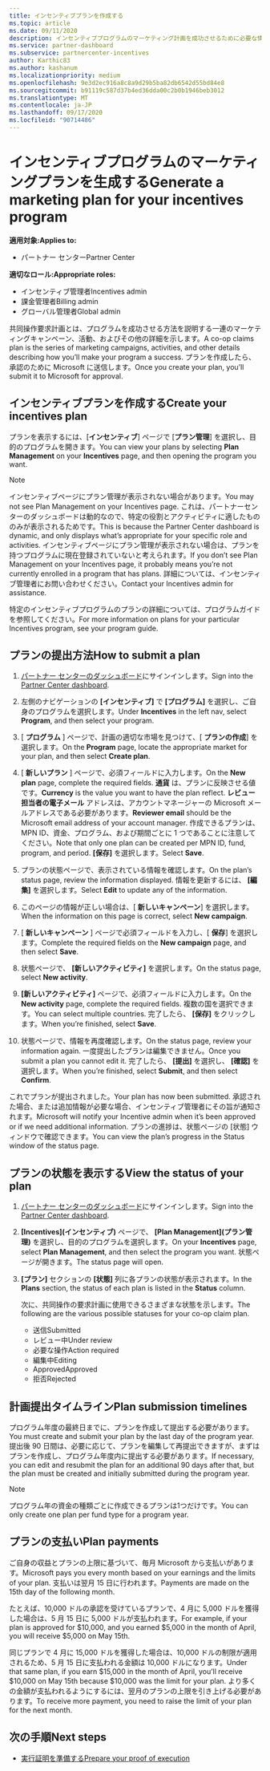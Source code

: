 ```yaml
---
title: インセンティブプランを作成する
ms.topic: article
ms.date: 09/11/2020
description: インセンティブプログラムのマーケティング計画を成功させるために必要な情報を収集して作成します。
ms.service: partner-dashboard
ms.subservice: partnercenter-incentives
author: Karthic83
ms.author: kashanum
ms.localizationpriority: medium
ms.openlocfilehash: 9e3d2ec916a8c8a9d29b5ba82db6542d55bd84e8
ms.sourcegitcommit: b91119c587d37b4ed36dda00c2b0b1946beb3012
ms.translationtype: MT
ms.contentlocale: ja-JP
ms.lasthandoff: 09/17/2020
ms.locfileid: "90714486"
---
```

# <a name="generate-a-marketing-plan-for-your-incentives-program"></a><span data-ttu-id="d0ef2-103">インセンティブプログラムのマーケティングプランを生成する</span><span class="sxs-lookup"><span data-stu-id="d0ef2-103">Generate a marketing plan for your incentives program</span></span>

<span data-ttu-id="d0ef2-104">**適用対象:**</span><span class="sxs-lookup"><span data-stu-id="d0ef2-104">**Applies to:**</span></span>

- <span data-ttu-id="d0ef2-105">パートナー センター</span><span class="sxs-lookup"><span data-stu-id="d0ef2-105">Partner Center</span></span>

<span data-ttu-id="d0ef2-106">**適切なロール:**</span><span class="sxs-lookup"><span data-stu-id="d0ef2-106">**Appropriate roles:**</span></span>

- <span data-ttu-id="d0ef2-107">インセンティブ管理者</span><span class="sxs-lookup"><span data-stu-id="d0ef2-107">Incentives admin</span></span>
- <span data-ttu-id="d0ef2-108">課金管理者</span><span class="sxs-lookup"><span data-stu-id="d0ef2-108">Billing admin</span></span>
- <span data-ttu-id="d0ef2-109">グローバル管理者</span><span class="sxs-lookup"><span data-stu-id="d0ef2-109">Global admin</span></span>

<span data-ttu-id="d0ef2-110">共同操作要求計画とは、プログラムを成功させる方法を説明する一連のマーケティングキャンペーン、活動、およびその他の詳細を示します。</span><span class="sxs-lookup"><span data-stu-id="d0ef2-110">A co-op claims plan is the series of marketing campaigns, activities, and other details describing how you’ll make your program a success.</span></span> <span data-ttu-id="d0ef2-111">プランを作成したら、承認のために Microsoft に送信します。</span><span class="sxs-lookup"><span data-stu-id="d0ef2-111">Once you create your plan, you’ll submit it to Microsoft for approval.</span></span>

## <a name="create-your-incentives-plan"></a><span data-ttu-id="d0ef2-112">インセンティブプランを作成する</span><span class="sxs-lookup"><span data-stu-id="d0ef2-112">Create your incentives plan</span></span>

<span data-ttu-id="d0ef2-113">プランを表示するには、[**インセンティブ**] ページで [**プラン管理**] を選択し、目的のプログラムを開きます。</span><span class="sxs-lookup"><span data-stu-id="d0ef2-113">You can view your plans by selecting **Plan Management** on your **Incentives** page, and then opening the program you want.</span></span>

>[!NOTE]
><span data-ttu-id="d0ef2-114">インセンティブページにプラン管理が表示されない場合があります。</span><span class="sxs-lookup"><span data-stu-id="d0ef2-114">You may not see Plan Management on your Incentives page.</span></span> <span data-ttu-id="d0ef2-115">これは、パートナーセンターのダッシュボードは動的なので、特定の役割とアクティビティに適したもののみが表示されるためです。</span><span class="sxs-lookup"><span data-stu-id="d0ef2-115">This is because the Partner Center dashboard is dynamic, and only displays what’s appropriate for your specific role and activities.</span></span> <span data-ttu-id="d0ef2-116">インセンティブページにプラン管理が表示されない場合は、プランを持つプログラムに現在登録されていないと考えられます。</span><span class="sxs-lookup"><span data-stu-id="d0ef2-116">If you don’t see Plan Management on your Incentives page, it probably means you’re not currently enrolled in a program that has plans.</span></span> <span data-ttu-id="d0ef2-117">詳細については、インセンティブ管理者にお問い合わせください。</span><span class="sxs-lookup"><span data-stu-id="d0ef2-117">Contact your Incentives admin for assistance.</span></span>

<span data-ttu-id="d0ef2-118">特定のインセンティブプログラムのプランの詳細については、プログラムガイドを参照してください。</span><span class="sxs-lookup"><span data-stu-id="d0ef2-118">For more information on plans for your particular Incentives program, see your program guide.</span></span>

## <a name="how-to-submit-a-plan"></a><span data-ttu-id="d0ef2-119">プランの提出方法</span><span class="sxs-lookup"><span data-stu-id="d0ef2-119">How to submit a plan</span></span>

1. <span data-ttu-id="d0ef2-120">[パートナー センターのダッシュボード](https://partner.microsoft.com/dashboard/)にサインインします。</span><span class="sxs-lookup"><span data-stu-id="d0ef2-120">Sign into the [Partner Center dashboard](https://partner.microsoft.com/dashboard/).</span></span>

2. <span data-ttu-id="d0ef2-121">左側のナビゲーションの **[インセンティブ]** で **[プログラム]** を選択し、ご自身のプログラムを選択します。</span><span class="sxs-lookup"><span data-stu-id="d0ef2-121">Under **Incentives** in the left nav, select **Program**, and then select your program.</span></span> 

3. <span data-ttu-id="d0ef2-122">[ **プログラム** ] ページで、計画の適切な市場を見つけて、[ **プランの作成**] を選択します。</span><span class="sxs-lookup"><span data-stu-id="d0ef2-122">On the **Program** page, locate the appropriate market for your plan, and then select **Create plan**.</span></span> 

4. <span data-ttu-id="d0ef2-123">[ **新しいプラン** ] ページで、必須フィールドに入力します。</span><span class="sxs-lookup"><span data-stu-id="d0ef2-123">On the **New plan** page, complete the required fields.</span></span> <span data-ttu-id="d0ef2-124">**通貨** は、プランに反映させる値です。</span><span class="sxs-lookup"><span data-stu-id="d0ef2-124">**Currency** is the value you want to have the plan reflect.</span></span> <span data-ttu-id="d0ef2-125">**レビュー担当者の電子メール** アドレスは、アカウントマネージャーの Microsoft メールアドレスである必要があります。</span><span class="sxs-lookup"><span data-stu-id="d0ef2-125">**Reviewer email** should be the Microsoft email address of your account manager.</span></span> <span data-ttu-id="d0ef2-126">作成できるプランは、MPN ID、資金、プログラム、および期間ごとに 1 つであることに注意してください。</span><span class="sxs-lookup"><span data-stu-id="d0ef2-126">Note that only one plan can be created per MPN ID, fund, program, and period.</span></span> <span data-ttu-id="d0ef2-127">**[保存]** を選択します。</span><span class="sxs-lookup"><span data-stu-id="d0ef2-127">Select **Save**.</span></span>

5. <span data-ttu-id="d0ef2-128">プランの状態ページで、表示されている情報を確認します。</span><span class="sxs-lookup"><span data-stu-id="d0ef2-128">On the plan’s status page, review the information displayed.</span></span> <span data-ttu-id="d0ef2-129">情報を更新するには、 **[編集]** を選択します。</span><span class="sxs-lookup"><span data-stu-id="d0ef2-129">Select **Edit** to update any of the information.</span></span>

6. <span data-ttu-id="d0ef2-130">このページの情報が正しい場合は、[ **新しいキャンペーン**] を選択します。</span><span class="sxs-lookup"><span data-stu-id="d0ef2-130">When the information on this page is correct, select **New campaign**.</span></span>

7. <span data-ttu-id="d0ef2-131">[ **新しいキャンペーン** ] ページで必須フィールドを入力し、[ **保存**] を選択します。</span><span class="sxs-lookup"><span data-stu-id="d0ef2-131">Complete the required fields on the **New campaign** page, and then select **Save**.</span></span>

8. <span data-ttu-id="d0ef2-132">状態ページで、 **[新しいアクティビティ]** を選択します。</span><span class="sxs-lookup"><span data-stu-id="d0ef2-132">On the status page, select **New activity**.</span></span> 

9. <span data-ttu-id="d0ef2-133">**[新しいアクティビティ]** ページで、必須フィールドに入力します。</span><span class="sxs-lookup"><span data-stu-id="d0ef2-133">On the **New activity** page, complete the required fields.</span></span> <span data-ttu-id="d0ef2-134">複数の国を選択できます。</span><span class="sxs-lookup"><span data-stu-id="d0ef2-134">You can select multiple countries.</span></span> <span data-ttu-id="d0ef2-135">完了したら、 **[保存]** をクリックします。</span><span class="sxs-lookup"><span data-stu-id="d0ef2-135">When you’re finished, select **Save**.</span></span> 

10. <span data-ttu-id="d0ef2-136">状態ページで、情報を再度確認します。</span><span class="sxs-lookup"><span data-stu-id="d0ef2-136">On the status page, review your information again.</span></span> <span data-ttu-id="d0ef2-137">一度提出したプランは編集できません。</span><span class="sxs-lookup"><span data-stu-id="d0ef2-137">Once you submit a plan you cannot edit it.</span></span> <span data-ttu-id="d0ef2-138">完了したら、 **[提出]** を選択し、 **[確認]** を選択します。</span><span class="sxs-lookup"><span data-stu-id="d0ef2-138">When you’re finished, select **Submit**, and then select **Confirm**.</span></span>

<span data-ttu-id="d0ef2-139">これでプランが提出されました。</span><span class="sxs-lookup"><span data-stu-id="d0ef2-139">Your plan has now been submitted.</span></span> <span data-ttu-id="d0ef2-140">承認された場合、または追加情報が必要な場合、インセンティブ管理者にその旨が通知されます。</span><span class="sxs-lookup"><span data-stu-id="d0ef2-140">Microsoft will notify your Incentive admin when it’s been approved or if we need additional information.</span></span> <span data-ttu-id="d0ef2-141">プランの進捗は、状態ページの [状態] ウィンドウで確認できます。</span><span class="sxs-lookup"><span data-stu-id="d0ef2-141">You can view the plan’s progress in the Status window of the status page.</span></span>

## <a name="view-the-status-of-your-plan"></a><span data-ttu-id="d0ef2-142">プランの状態を表示する</span><span class="sxs-lookup"><span data-stu-id="d0ef2-142">View the status of your plan</span></span>

1. <span data-ttu-id="d0ef2-143">[パートナー センターのダッシュボード](https://partner.microsoft.com/dashboard/)にサインインします。</span><span class="sxs-lookup"><span data-stu-id="d0ef2-143">Sign into the [Partner Center dashboard](https://partner.microsoft.com/dashboard/).</span></span>

2. <span data-ttu-id="d0ef2-144">**[Incentives]\(インセンティブ\)** ページで、 **[Plan Management]\(プラン管理\)** を選択し、目的のプログラムを選択します。</span><span class="sxs-lookup"><span data-stu-id="d0ef2-144">On your **Incentives** page, select **Plan Management**, and then select the program you want.</span></span> <span data-ttu-id="d0ef2-145">状態ページが開きます。</span><span class="sxs-lookup"><span data-stu-id="d0ef2-145">The status page will open.</span></span>

3. <span data-ttu-id="d0ef2-146">**[プラン]** セクションの **[状態]** 列に各プランの状態が表示されます。</span><span class="sxs-lookup"><span data-stu-id="d0ef2-146">In the **Plans** section, the status of each plan is listed in the **Status** column.</span></span>

   <span data-ttu-id="d0ef2-147">次に、共同操作の要求計画に使用できるさまざまな状態を示します。</span><span class="sxs-lookup"><span data-stu-id="d0ef2-147">The following are the various possible statuses for your co-op claim plan.</span></span>

   - <span data-ttu-id="d0ef2-148">送信</span><span class="sxs-lookup"><span data-stu-id="d0ef2-148">Submitted</span></span>
   - <span data-ttu-id="d0ef2-149">レビュー中</span><span class="sxs-lookup"><span data-stu-id="d0ef2-149">Under review</span></span>
   - <span data-ttu-id="d0ef2-150">必要な操作</span><span class="sxs-lookup"><span data-stu-id="d0ef2-150">Action required</span></span>
   - <span data-ttu-id="d0ef2-151">編集中</span><span class="sxs-lookup"><span data-stu-id="d0ef2-151">Editing</span></span>
   - <span data-ttu-id="d0ef2-152">Approved</span><span class="sxs-lookup"><span data-stu-id="d0ef2-152">Approved</span></span>
   - <span data-ttu-id="d0ef2-153">拒否</span><span class="sxs-lookup"><span data-stu-id="d0ef2-153">Rejected</span></span>

## <a name="plan-submission-timelines"></a><span data-ttu-id="d0ef2-154">計画提出タイムライン</span><span class="sxs-lookup"><span data-stu-id="d0ef2-154">Plan submission timelines</span></span>

<span data-ttu-id="d0ef2-155">プログラム年度の最終日までに、プランを作成して提出する必要があります。</span><span class="sxs-lookup"><span data-stu-id="d0ef2-155">You must create and submit your plan by the last day of the program year.</span></span> <span data-ttu-id="d0ef2-156">提出後 90 日間は、必要に応じて、プランを編集して再提出できますが、まずはプランを作成し、プログラム年度内に提出する必要があります。</span><span class="sxs-lookup"><span data-stu-id="d0ef2-156">If necessary, you can edit and resubmit the plan for an additional 90 days after that, but the plan must be created and initially submitted during the program year.</span></span>

>[!NOTE]
> <span data-ttu-id="d0ef2-157">プログラム年の資金の種類ごとに作成できるプランは1つだけです。</span><span class="sxs-lookup"><span data-stu-id="d0ef2-157">You can only create one plan per fund type for a program year.</span></span>

## <a name="plan-payments"></a><span data-ttu-id="d0ef2-158">プランの支払い</span><span class="sxs-lookup"><span data-stu-id="d0ef2-158">Plan payments</span></span>

<span data-ttu-id="d0ef2-159">ご自身の収益とプランの上限に基づいて、毎月 Microsoft から支払いがあります。</span><span class="sxs-lookup"><span data-stu-id="d0ef2-159">Microsoft pays you every month based on your earnings and the limits of your plan.</span></span> <span data-ttu-id="d0ef2-160">支払いは翌月 15 日に行われます。</span><span class="sxs-lookup"><span data-stu-id="d0ef2-160">Payments are made on the 15th day of the following month.</span></span>

<span data-ttu-id="d0ef2-161">たとえば、10,000 ドルの承認を受けているプランで、4 月に 5,000 ドルを獲得した場合は、5 月 15 日に 5,000 ドルが支払われます。</span><span class="sxs-lookup"><span data-stu-id="d0ef2-161">For example, if your plan is approved for $10,000, and you earned $5,000 in the month of April, you will receive $5,000 on May 15th.</span></span>

<span data-ttu-id="d0ef2-162">同じプランで 4 月に 15,000 ドルを獲得した場合は、10,000 ドルの制限が適用されるため、5 月 15 日に支払われる金額は 10,000 ドルになります。</span><span class="sxs-lookup"><span data-stu-id="d0ef2-162">Under that same plan, if you earn $15,000 in the month of April, you’ll receive $10,000 on May 15th because $10,000 was the limit for your plan.</span></span> <span data-ttu-id="d0ef2-163">より多くの金額が支払われるようにするには、翌月のプランの上限を引き上げる必要があります。</span><span class="sxs-lookup"><span data-stu-id="d0ef2-163">To receive more payment, you need to raise the limit of your plan for the next month.</span></span>

## <a name="next-steps"></a><span data-ttu-id="d0ef2-164">次の手順</span><span class="sxs-lookup"><span data-stu-id="d0ef2-164">Next steps</span></span>

- [<span data-ttu-id="d0ef2-165">実行証明を準備する</span><span class="sxs-lookup"><span data-stu-id="d0ef2-165">Prepare your proof of execution</span></span>](incentives-prepare-your-proof-of-execution.md)
